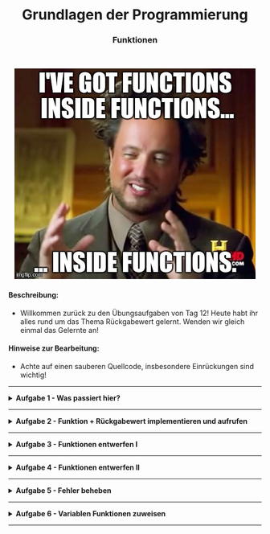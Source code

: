 
<h1 align="center">Grundlagen der Programmierung</h1>
<h3 align="center">Funktionen</h3>
<br>

<p align="center">
  <img src="img/meme.jpeg" />
</p>

#### Beschreibung:

- Willkommen zurück zu den Übungsaufgaben von Tag 12! Heute habt ihr alles rund um das Thema Rückgabewert gelernt. Wenden wir gleich einmal das Gelernte an!

#### Hinweise zur Bearbeitung:

- Achte auf einen sauberen Quellcode, insbesondere Einrückungen sind wichtig!

---

<details>
<summary><b>Aufgabe 1 - Was passiert hier? </b></summary>

In dieser Aufgabe sind Codeausschnitte gegeben und du sollst beschreiben, was diese tun.
Schreibe die Lösung in den Kommentar in der Datei.
a)
- Schau dir den nachfolgenden Code an und beschreibe kurz in eigenen Worten, was hier passiert.

```
fun subtrahieren(): Int {
    var zahl1 = 28
    var zahl2 = 13
    return zahl1 - zahl2
}

fun main() {ㅤㅤ
    println(subtrahieren())
}

```

b)

- Schau dir den nachfolgenden Code an und beschreibe kurz in eigenen Worten, was hier passiert.

```

fun lieblingsFarbe(): String {
    val farben: List<String> = listOf("Rot", "Blau", "Gelb", "Grün", "Lila", "Pink")
    var meineFarbe: String = farben[farben.size-4]
    return meineFarbe
}

fun main() {
    println(lieblingsFarbe())
}

```

c)

Schau dir den nachfolgenden Code an und schreibe auf in welcher Reihenfolge die Zeilen abgearbeitet werden.

```
1 fun ersteZahl(): Int {
2     return (20 - 18) * 6
3 }

4 fun zweiteZahl(): Int {
5     return 25 / 5 
6 }

7 fun main() {
8     val ergebnis = ersteZahl() * zweiteZahl()
9     println(ergebnis)
10 }
```

**Modul für die Aufgabe:** *Aufgabe1*  
**Datei für die Aufgabe:** *Textabgabe.kt* 

</details>

---

<details>
<summary><b>Aufgabe 2 - Funktion + Rückgabewert implementieren und aufrufen </b></summary>

- Schreibe eine Funktion ``zehnfach``, die das zehnfache einer vom Nutzer eingelesenen Zahl zurückgeben soll.
- Gebe den Rückgabewert in einem print-Statement in der main Funktion aus

**Modul für die Aufgabe:** *Aufgabe2*  
**Datei für die Aufgabe:** *ReturnImplementieren.kt*

</details>

---

<details>
<summary><b>Aufgabe 3 - Funktionen entwerfen I </b></summary>

In dieser Aufgabe sollst du ein paar Funktionen entwerfen, um etwas Übung zu bekommen.
Achte dabei auf den richtigen Rückgabewert. 
Prüfe dann jede Funktion programmatisch, indem du sie in der main() Funktion, 
wie in Aufgabe 1, aufrufst und den Rückgabewert in der Konsole ausgibst.

Ein Beispiel:

```

fun main() {
    println(eineFunktion())
}

fun eineFunktion(): String {
    return "Das ist eine Funktion!"
}

```

a)

- Schreibe eine Funktion, die das Ergebnis einer Addition zweier beliebiger Zahlen zurückgibt.

b)

- Schreibe eine Funktion, die eine Umrechnung von Euro in Dollar ermöglicht.
- Lese dafür eine Nutzereingabe ein und wandle diese in die gewünschte Währung um
- Die Funktion soll das Ergebnis zurückgeben
- Hinweis: 1€ entspricht 1.08$

c)

- Schreibe eine Funktion, in der du den Nutzer auf der Konsole begrüßt 
- Gebe die Funktion in einem print-Statement in der main-Funktion aus

d)

- Schreibe eine Funktion, die eine Liste vom Typ String zurückgibt.
- Die Liste ist dabei initial (also zu Begin) mit folgenden Werten gefüllt:

```

"Hallo", "Welt", "!"

```

e)

- Schreibe eine Funktion, die eine MutableMap zurückgibt.
- Der Key der MutableMap ist vom Typ String, der Wert der MutableMap ist vom Typ Boolean.
- Die MutableMap ist dabei initial (also zu Beginn) mit folgenden Paaren gefüllt:

```

"Lernen wir die Sprache Französisch?" -> false
"Lernen wir die Sprache Kotlin?" -> true

```

f)

- Schreibe eine Funktion, die ein print-Statement ausgibt, jedoch keinen Rückgabewert hat

**Modul für die Aufgabe:** *Aufgabe3*  
**Datei für die Aufgabe:** *FunktionenEntwerfen.kt*

</details>

---

<details>
<summary><b>Aufgabe 4 - Funktionen entwerfen II </b></summary>

Hier üben wir das Erstellen von Funktionen weiter.

a)

- Schreibe eine Funktion mit dem Namen <i>dreifacherWert</i>.
- Lege in der Funktion eine Variable vom Typ Int mit dem Wert 12 an.
- Verdreifache den Wert der Variable und gib sie zurück.

Rufe dann die Funktion in der main() Funktion, wie in den vorherigen Teilaufgaben, auf
und gib das Ergebnis in der Konsole aus.  
Ist das Ergebnis 36?

b)

Wir bauen uns eine kleine Videothek.

- Schreibe eine Funktion mit einem beliebigen aber passenden Namen.
- Lege in der Funktion eine Liste vom Typ String an, die Liste soll initial folgende Werte besitzen:  
"Star Wars", "Shrek", "Toy Story"  
Das sind unsere Filme.
- Gebe dann in der Funktion eine Begrüßung und die Filme in der Konsole aus.  
- Frage dann den Nutzer, welchen Film er ausleihen möchte.
- Nimm dann eine Eingabe über die Konsole entgegen. Die Eingabe ist ein Index für die Liste an Filmen. 
(Also ein Integer zwischen 0 und 2).
- Gib dann den Film für den eingegebenen Index zurück.

Rufe dann die Funktion in der main() Funktion, wie in den vorherigen Teilaufgaben, auf
und gib das Ergebnis in der Konsole aus.


c)

Die letzte Aufgabe ist etwas kreativer, wir bauen eine Funktion, die einen Würfelwurf simuliert.

- Erstelle eine Funktion, die einen Würfelwurf simuliert.
D.h. die Funktion gibt zufällig einen Integer zwischen 1 und 6 zurück.

**Modul für die Aufgabe:** *Aufgabe4*  
**Datei für die Aufgabe:** *WeitereFunktionenEntwerfen.kt*

</details>

---

<details>
<summary><b>Aufgabe 5 - Fehler beheben </b></summary>

Die Katze ist über die Tastatur gelaufen und hat den Code kaput gemacht.

- Korrigiere die Fehler in der Datei.

**Modul für die Aufgabe:** *Aufgabe5*  
**Datei für die Aufgabe:** *FehlerBeheben.kt*

</details>

---

<details>
<summary><b>Aufgabe 6 - Variablen Funktionen zuweisen </b></summary>

In dieser Aufgabe soll in einer Variablen das Ergebnis einer Funktion gespeichert werden

- Erstelle eine Funktion, die als Rückgabewert die Fläche eines Kreises zurückgibt. (3.14*r^2)
- Die Variable ``r`` soll dabei innerhalb der Funktion vom Nutzer eingelesen werden
- Erstelle nun in der main-Funktion eine neue Variable in der du das Ergebnis aus der Funktion speicherst
- Gebe diese im Anschluss in einem print-Statement aus

**Modul für die Aufgabe:** *Aufgabe6*  
**Datei für die Aufgabe:** *Aufgabe6.kt*

</details>

---